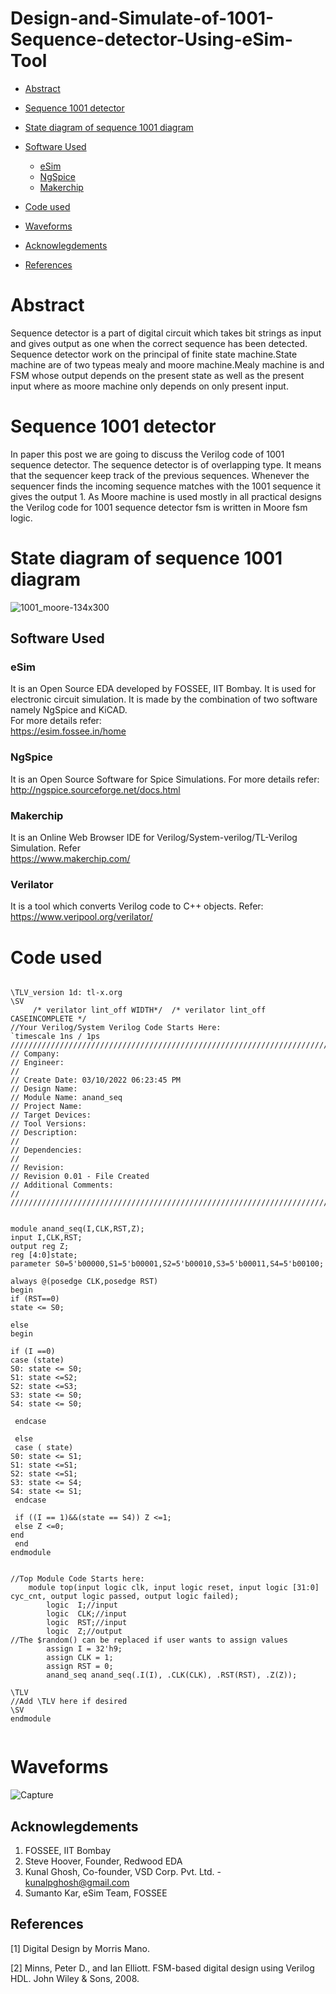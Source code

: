 # Design-and-Simulate-of-1001-Sequence-detector-Using-eSim-Tool
- [Abstract](#abstract)
- [Sequence 1001 detector](#Sequence-1001-detector)
- [State diagram of sequence 1001 diagram](#State-diagram-of-sequence1001-diagram)
- [Software Used](#software-used)
    * [eSim](#esim)
    * [NgSpice](#ngspice)
    * [Makerchip](#makerchip)
- [Code used](#Code-used)
- [Waveforms](#waveforms)
    


- [Acknowlegdements](#acknowlegdements)
- [References](#references)


# Abstract

Sequence detector is a part of digital circuit which takes bit strings as input and gives output as one when the correct sequence has been detected. Sequence detector work on the principal of finite state machine.State machine are of two typeas mealy and moore machine.Mealy machine is and FSM whose output depends on the present state as well as the present input where as moore machine only depends on only present input.

# Sequence 1001 detector

In paper this post we are going to discuss the Verilog code of 1001 sequence detector. The sequence detector is of overlapping type. It means that the sequencer keep track of the previous sequences. Whenever the sequencer finds the incoming sequence matches with the 1001 sequence it gives the output 1. As Moore machine is used mostly in all practical designs the Verilog code for 1001 sequence detector fsm is written in Moore fsm logic.

# State diagram of sequence 1001 diagram
![1001_moore-134x300](https://user-images.githubusercontent.com/101328805/157676738-1c78ed6c-d069-4c1b-a11f-a0eab1cd2db6.png)

## Software Used
### eSim
It is an Open Source EDA developed by FOSSEE, IIT Bombay. It is used for electronic circuit simulation. It is made by the combination of two software namely NgSpice and KiCAD.
</br>
For more details refer:
</br>
https://esim.fossee.in/home
### NgSpice
It is an Open Source Software for Spice Simulations. For more details refer:
</br>
http://ngspice.sourceforge.net/docs.html
### Makerchip
It is an Online Web Browser IDE for Verilog/System-verilog/TL-Verilog Simulation. Refer
</br> https://www.makerchip.com/
### Verilator
It is a tool which converts Verilog code to C++ objects. Refer:
https://www.veripool.org/verilator/

# Code used
```

\TLV_version 1d: tl-x.org
\SV
     /* verilator lint_off WIDTH*/  /* verilator lint_off CASEINCOMPLETE */
//Your Verilog/System Verilog Code Starts Here:
`timescale 1ns / 1ps
//////////////////////////////////////////////////////////////////////////////////
// Company: 
// Engineer: 
// 
// Create Date: 03/10/2022 06:23:45 PM
// Design Name: 
// Module Name: anand_seq
// Project Name: 
// Target Devices: 
// Tool Versions: 
// Description: 
// 
// Dependencies: 
// 
// Revision:
// Revision 0.01 - File Created
// Additional Comments:
// 
//////////////////////////////////////////////////////////////////////////////////


module anand_seq(I,CLK,RST,Z);
input I,CLK,RST;
output reg Z;
reg [4:0]state;
parameter S0=5'b00000,S1=5'b00001,S2=5'b00010,S3=5'b00011,S4=5'b00100;

always @(posedge CLK,posedge RST) 
begin
if (RST==0) 
state <= S0;

else
begin

if (I ==0)
case (state)
S0: state <= S0;
S1: state <=S2;
S2: state <=S3;
S3: state <= S0;
S4: state <= S0;

 endcase

 else 
 case ( state)
S0: state <= S1;
S1: state <=S1;
S2: state <=S1;
S3: state <= S4;
S4: state <= S1;
 endcase  
 
 if ((I == 1)&&(state == S4)) Z <=1;
 else Z <=0;
end
 end
endmodule


//Top Module Code Starts here:
	module top(input logic clk, input logic reset, input logic [31:0] cyc_cnt, output logic passed, output logic failed);
		logic  I;//input
		logic  CLK;//input
		logic  RST;//input
		logic  Z;//output
//The $random() can be replaced if user wants to assign values
		assign I = 32'h9;
		assign CLK = 1;
		assign RST = 0;
		anand_seq anand_seq(.I(I), .CLK(CLK), .RST(RST), .Z(Z));
	
\TLV
//Add \TLV here if desired                                     
\SV
endmodule


```

# Waveforms
![Capture](https://user-images.githubusercontent.com/101328805/157678042-29132e9d-bd31-4b31-aa9d-6ea1896cc120.JPG)
## Acknowlegdements
1. FOSSEE, IIT Bombay
2. Steve Hoover, Founder, Redwood EDA
3. Kunal Ghosh, Co-founder, VSD Corp. Pvt. Ltd. - kunalpghosh@gmail.com
4. Sumanto Kar, eSim Team, FOSSEE
## References
[1] Digital Design by Morris Mano.


[2] Minns, Peter D., and Ian Elliott. FSM-based digital design using Verilog HDL. John Wiley & Sons, 2008.
